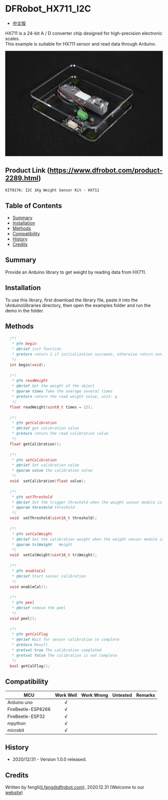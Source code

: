 # DFRobot_HX711_I2C
- [中文版](./README_CN.md)

HX711 is a 24-bit A / D converter chip designed for high-precision electronic scales.<br>
This example is suitable for HX711 sensor and read data through Arduino.<br>


![Product Image](./resources/images/KIT0176.png)

## Product Link (https://www.dfrobot.com/product-2289.html)
    KIT0176: I2C 1Kg Weight Sensor Kit - HX711

## Table of Contents

* [Summary](#summary)
* [Installation](#installation)
* [Methods](#methods)
* [Compatibility](#compatibility)
* [History](#history)
* [Credits](#credits)

## Summary

Provide an Arduino library to get weight by reading data from HX711.

## Installation

To use this library, first download the library file, paste it into the \Arduino\libraries directory, then open the examples folder and run the demo in the folder.

## Methods

```C++
  /*!
   * @fn begin
   * @brief init function
   * @return return 1 if initialization succeeds, otherwise return non-zero and error code.
   */
  int begin(void);
  
  /*!
   * @fn readWeight
   * @brief Get the weight of the object
   * @param times Take the average several times
   * @return return the read weight value, unit: g
   */
  float readWeight(uint8_t times = 12);
  
  /*!
   * @fn getCalibration
   * @brief get calibration value 
   * @return return the read calibration value
   */
  float getCalibration();

  /*!
   * @fn setCalibration
   * @brief Set calibration value
   * @param value the calibration value
   */
  void  setCalibration(float value);

  /*!
   * @fn setThreshold
   * @brief Set the trigger threshold when the weight sensor module is automatically calibrated(g)
   * @param threshold threshold
   */
  void  setThreshold(uint16_t threshold);
  
  /*!
   * @fn setCalWeight
   * @brief Set the calibration weight when the weight sensor module is automatically calibrated(g)
   * @param triWeight   Weight
   */
  void  setCalWeight(uint16_t triWeight);
  
  /*!
   * @fn enableCal
   * @brief Start sensor calibration
   */
  void enableCal();
  
  /*!
   * @fn peel
   * @brief remove the peel
   */
  void peel();
  
  /*!
   * @fn getCalFlag
   * @brief Wait for sensor calibration to complete
   * @return Result 
   * @retval true The calibration completed
   * @retval false The calibration is not complete
   */
  bool getCalFlag();
```

## Compatibility

MCU                | Work Well    | Work Wrong   | Untested    | Remarks
------------------ | :----------: | :----------: | :---------: | -----
Arduino uno        |      √       |              |             | 
FireBeetle-ESP8266        |      √       |              |             | 
FireBeetle-ESP32        |      √       |              |             | 
mpython        |      √       |              |             | 
microbit        |      √       |              |             | 



## History

- 2020/12/31 - Version 1.0.0 released.
## Credits

Written by fengli(li.feng@dfrobot.com), 2020.12.31 (Welcome to our [website](https://www.dfrobot.com/))
